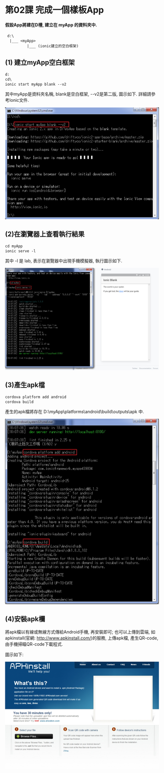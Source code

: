 # 第02課 完成一個樣板App


#### 假設App將建在D槽, 建立在 myApp 的資料夾中.
```
 d:\
  |___ <myApp> 
          |___ (ionic建立的空白框架)
```


## (1) 建立myApp空白框架

```
d:
cd\
ionic start myApp blank --v2
```
其中myApp是資料夾名稱, blank是空白框架, --v2是第二版, 圖示如下. 詳細請參考Ionic文件. <p>
![GitHub Logo](/images/fig02-01.jpg)



## (2)在瀏覽器上查看執行結果

```
cd myApp
ionic serve -l
```
其中 -l 是 lab, 表示在瀏覽器中出現手機模擬器, 執行圖示如下. <p>
![GitHub Logo](/images/fig02-02.jpg)



## (3)產生apk檔

```
cordova platform add android
cordova build
```
產生的apk檔將存在 D:\myApp\platforms\android\build\outputs\apk 中. <p>
![GitHub Logo](/images/fig02-03.jpg)



## (4)安裝apk欄

將apk檔以有線或無線方式傳給Android手機, 再安裝即可;
也可以上傳到雲端, 如apkinstall(官網: http://www.apkinstall.com/)的服務, 上傳apk檔, 產生QR-code, 由手機掃瞄QR-code下載程式.<p>
圖示如下:<p>
![GitHub Logo](/images/fig02-04.jpg)
